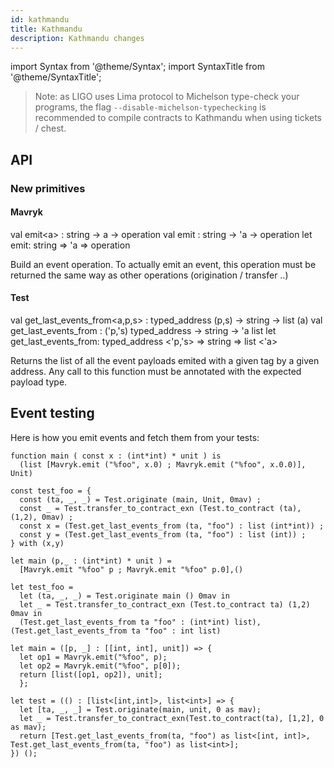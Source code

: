 ```yaml
---
id: kathmandu
title: Kathmandu
description: Kathmandu changes
---
```


import Syntax from '@theme/Syntax';
import SyntaxTitle from '@theme/SyntaxTitle';

> Note: as LIGO uses Lima protocol to Michelson type-check your programs, the flag `--disable-michelson-typechecking` is recommended to compile contracts to Kathmandu when using tickets / chest.
 
## API

### New primitives

#### Mavryk


<SyntaxTitle syntax="pascaligo">
val emit&lt;a&gt; :  string -> a -> operation
</SyntaxTitle>
<SyntaxTitle syntax="cameligo">
val emit : string -> 'a -> operation
</SyntaxTitle>

<SyntaxTitle syntax="jsligo">
let emit: string => &apos;a => operation
</SyntaxTitle>

Build an event operation. To actually emit an event, this operation must be returned the same way as other operations (origination / transfer ..)



#### Test


<SyntaxTitle syntax="pascaligo">
val get_last_events_from&lt;a,p,s&gt; : typed_address (p,s) -> string -> list (a)
</SyntaxTitle>
<SyntaxTitle syntax="cameligo">
val get_last_events_from : ('p,'s) typed_address -> string -> 'a list
</SyntaxTitle>

<SyntaxTitle syntax="jsligo">
let get_last_events_from: typed_address &lt;&apos;p,&apos;s&gt; => string => list &lt;&apos;a&gt;
</SyntaxTitle>

Returns the list of all the event payloads emited with a given tag by a given address. Any call to this
function must be annotated with the expected payload type.


## Event testing

Here is how you emit events and fetch them from your tests:

<Syntax syntax="pascaligo">

```pascaligo test-ligo group=test_ex
function main ( const x : (int*int) * unit ) is
  (list [Mavryk.emit ("%foo", x.0) ; Mavryk.emit ("%foo", x.0.0)], Unit)

const test_foo = {
  const (ta, _, _) = Test.originate (main, Unit, 0mav) ;
  const _ = Test.transfer_to_contract_exn (Test.to_contract (ta), (1,2), 0mav) ;
  const x = (Test.get_last_events_from (ta, "foo") : list (int*int)) ;
  const y = (Test.get_last_events_from (ta, "foo") : list (int)) ;
} with (x,y)
```

</Syntax>
<Syntax syntax="cameligo">

```cameligo test-ligo group=test_ex
let main (p,_ : (int*int) * unit ) =
  [Mavryk.emit "%foo" p ; Mavryk.emit "%foo" p.0],()

let test_foo =
  let (ta, _, _) = Test.originate main () 0mav in
  let _ = Test.transfer_to_contract_exn (Test.to_contract ta) (1,2) 0mav in
  (Test.get_last_events_from ta "foo" : (int*int) list),(Test.get_last_events_from ta "foo" : int list)
```

</Syntax>
<Syntax syntax="jsligo">

```jsligo test-ligo group=test_ex
let main = ([p, _] : [[int, int], unit]) => {
  let op1 = Mavryk.emit("%foo", p);
  let op2 = Mavryk.emit("%foo", p[0]);
  return [list([op1, op2]), unit];
  };

let test = (() : [list<[int,int]>, list<int>] => {
  let [ta, _, _] = Test.originate(main, unit, 0 as mav);
  let _ = Test.transfer_to_contract_exn(Test.to_contract(ta), [1,2], 0 as mav);
  return [Test.get_last_events_from(ta, "foo") as list<[int, int]>, Test.get_last_events_from(ta, "foo") as list<int>];
}) ();
```

</Syntax>